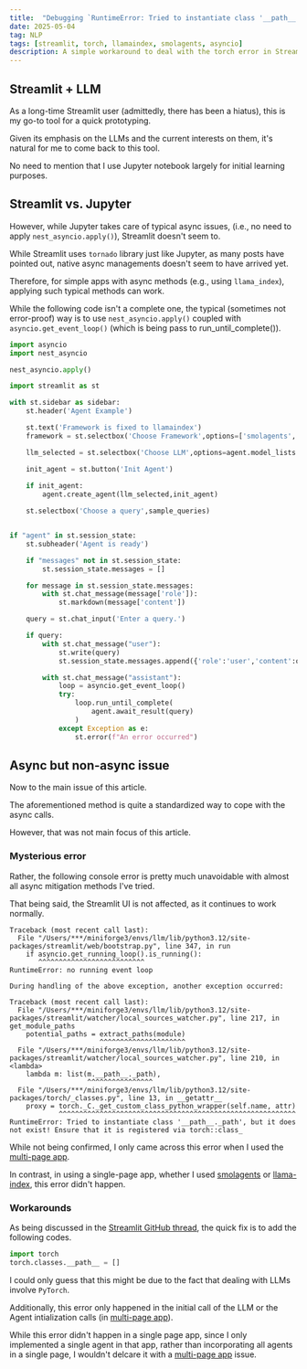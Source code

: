```yaml
---
title:  "Debugging `RuntimeError: Tried to instantiate class '__path__._path', but it does not exist! Ensure that it is registered via torch::class_` error within Streamlit "
date: 2025-05-04
tag: NLP
tags: [streamlit, torch, llamaindex, smolagents, asyncio]
description: A simple workaround to deal with the torch error in Streamlit
---
```



## Streamlit + LLM

As a long-time Streamlit user (admittedly, there has been a hiatus), this is my go-to tool for a quick prototyping.

Given its emphasis on the LLMs and the current interests on them, it's natural for me to come back to this tool. 

No need to mention that I use Jupyter notebook largely for initial learning purposes.


## Streamlit vs. Jupyter

However, while Jupyter takes care of typical async issues, (i.e., no need to apply `nest_asyncio.apply()`), Streamlit doesn't seem to.

While Streamlit uses `tornado` library just like Jupyter, as many posts have pointed out, native async managements doesn't seem to have arrived yet.

Therefore, for simple apps with async methods (e.g., using `llama_index`), applying such typical methods can work.

While the following code isn't a complete one, the typical (sometimes not error-proof) way is to use `nest_asyncio.apply()` coupled with `asyncio.get_event_loop()` (which is being pass to run_until_complete()).

```py
import asyncio
import nest_asyncio

nest_asyncio.apply()

import streamlit as st

with st.sidebar as sidebar:
    st.header('Agent Example')

    st.text('Framework is fixed to llamaindex')
    framework = st.selectbox('Choose Framework',options=['smolagents','llamaindex'],index=1,disabled=True)

    llm_selected = st.selectbox('Choose LLM',options=agent.model_lists.keys(),index=0)

    init_agent = st.button('Init Agent')
 
    if init_agent:
        agent.create_agent(llm_selected,init_agent)

    st.selectbox('Choose a query',sample_queries)


if "agent" in st.session_state:
    st.subheader('Agent is ready')

    if "messages" not in st.session_state:
        st.session_state.messages = []

    for message in st.session_state.messages:
        with st.chat_message(message['role']):
            st.markdown(message['content'])

    query = st.chat_input('Enter a query.')

    if query:
        with st.chat_message("user"):
            st.write(query)
            st.session_state.messages.append({'role':'user','content':query})

        with st.chat_message("assistant"):
            loop = asyncio.get_event_loop()
            try:
                loop.run_until_complete(
                    agent.await_result(query)
                )
            except Exception as e:
                st.error(f"An error occurred")
```


## Async but non-async issue 

Now to the main issue of this article.

The aforementioned method is quite a standardized way to cope with the async calls.

However, that was not main focus of this article.

### Mysterious error

Rather, the following console error is pretty much unavoidable with almost all async mitigation methods I've tried.

That being said, the Streamlit UI is not affected, as it continues to work normally.

```
Traceback (most recent call last):
  File "/Users/***/miniforge3/envs/llm/lib/python3.12/site-packages/streamlit/web/bootstrap.py", line 347, in run
    if asyncio.get_running_loop().is_running():
       ^^^^^^^^^^^^^^^^^^^^^^^^^^
RuntimeError: no running event loop

During handling of the above exception, another exception occurred:

Traceback (most recent call last):
  File "/Users/***/miniforge3/envs/llm/lib/python3.12/site-packages/streamlit/watcher/local_sources_watcher.py", line 217, in get_module_paths
    potential_paths = extract_paths(module)
                      ^^^^^^^^^^^^^^^^^^^^^
  File "/Users/***/miniforge3/envs/llm/lib/python3.12/site-packages/streamlit/watcher/local_sources_watcher.py", line 210, in <lambda>
    lambda m: list(m.__path__._path),
                   ^^^^^^^^^^^^^^^^
  File "/Users/***/miniforge3/envs/llm/lib/python3.12/site-packages/torch/_classes.py", line 13, in __getattr__
    proxy = torch._C._get_custom_class_python_wrapper(self.name, attr)
            ^^^^^^^^^^^^^^^^^^^^^^^^^^^^^^^^^^^^^^^^^^^^^^^^^^^^^^^^^^
RuntimeError: Tried to instantiate class '__path__._path', but it does not exist! Ensure that it is registered via torch::class_
```

While not being confirmed, I only came across this error when I used the [multi-page app](https://docs.streamlit.io/develop/concepts/multipage-apps).

In contrast, in using a single-page app, whether I used [smolagents](https://huggingface.co/docs/smolagents/index) or [llama-index](https://docs.llamaindex.ai), this error didn't happen.

### Workarounds

As being discussed in the [Streamlit GitHub thread](https://github.com/streamlit/streamlit/issues/10992#issuecomment-2816874398), the quick fix is to add the following codes.

```py
import torch
torch.classes.__path__ = []
```

I could only guess that this might be due to the fact that dealing with LLMs involve `PyTorch`. 

Additionally, this error only happened in the initial call of the LLM or the Agent intialization calls (in [multi-page app](https://docs.streamlit.io/develop/concepts/multipage-apps)).

While this error didn't happen in a single page app, since I only implemented a single agent in that app, rather than incorporating all agents in a single page, I wouldn't delcare it with a [multi-page app](https://docs.streamlit.io/develop/concepts/multipage-apps) issue.